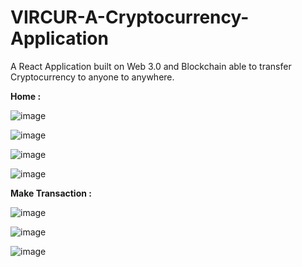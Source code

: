 # VIRCUR-A-Cryptocurrency-Application
A React Application built on Web 3.0 and Blockchain able to transfer Cryptocurrency to anyone to anywhere. 


**Home :**

![image](https://user-images.githubusercontent.com/95628601/211202576-3a7cd0d2-6f36-467c-bd0f-5352f444192c.png)


![image](https://user-images.githubusercontent.com/95628601/211202601-8685ec6c-2c5a-4b14-a8c7-ab2cd21263f1.png)


![image](https://user-images.githubusercontent.com/95628601/211202623-255db67a-aa27-465d-b8c0-1f2e77f69bb8.png)


![image](https://user-images.githubusercontent.com/95628601/211202642-fb8ace64-0091-4e9b-a67b-5e25535c11f4.png)





**Make Transaction :**

![image](https://user-images.githubusercontent.com/95628601/211203127-8f7a07e4-1d51-4f3f-9561-1a35d04c55e9.png)


![image](https://user-images.githubusercontent.com/95628601/211203166-6154bd51-234f-42b5-91c7-042c2ffb2346.png)


![image](https://user-images.githubusercontent.com/95628601/211204317-24436f3d-bf9b-460d-bc5a-6323d5aa364e.png)

